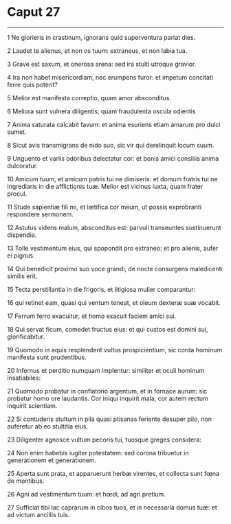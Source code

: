 # Caput 27

***

1 Ne glorieris in crastinum, ignorans quid superventura pariat dies.

2 Laudet te alienus, et non os tuum: extraneus, et non labia tua.

3 Grave est saxum, et onerosa arena: sed ira stulti utroque gravior.

4 Ira non habet misericordiam, nec erumpens furor: et impetum concitati ferre quis poterit?

5 Melior est manifesta correptio, quam amor absconditus.

6 Meliora sunt vulnera diligentis, quam fraudulenta oscula odientis

7 Anima saturata calcabit favum: et anima esuriens etiam amarum pro dulci sumet.

8 Sicut avis transmigrans de nido suo, sic vir qui derelinquit locum suum.

9 Unguento et variis odoribus delectatur cor: et bonis amici consiliis anima dulcoratur.

10 Amicum tuum, et amicum patris tui ne dimiseris: et domum fratris tui ne ingrediaris in die afflictionis tuæ. Melior est vicinus iuxta, quam frater procul.

11 Stude sapientiæ fili mi, et lætifica cor meum, ut possis exprobranti respondere sermonem.

12 Astutus videns malum, absconditus est: parvuli transeuntes sustinuerunt dispendia.

13 Tolle vestimentum eius, qui spopondit pro extraneo: et pro alienis, aufer ei pignus.

14 Qui benedicit proximo suo voce grandi, de nocte consurgens maledicenti similis erit.

15 Tecta perstillantia in die frigoris, et litigiosa mulier comparantur:

16 qui retinet eam, quasi qui ventum teneat, et oleum dexteræ suæ vocabit.

17 Ferrum ferro exacuitur, et homo exacuit faciem amici sui.

18 Qui servat ficum, comedet fructus eius: et qui custos est domini sui, glorificabitur.

19 Quomodo in aquis resplendent vultus prospicientium, sic corda hominum manifesta sunt prudentibus.

20 Infernus et perditio numquam implentur: similiter et oculi hominum insatiabiles:

21 Quomodo probatur in conflatorio argentum, et in fornace aurum: sic probatur homo ore laudantis. Cor iniqui inquirit mala, cor autem rectum inquirit scientiam.

22 Si contuderis stultum in pila quasi ptisanas feriente desuper pilo, non auferetur ab eo stultitia eius.

23 Diligenter agnosce vultum pecoris tui, tuosque greges considera:

24 Non enim habebis iugiter potestatem: sed corona tribuetur in generationem et generationem.

25 Aperta sunt prata, et apparuerunt herbæ virentes, et collecta sunt fœna de montibus.

26 Agni ad vestimentum tuum: et hœdi, ad agri pretium.

27 Sufficiat tibi lac caprarum in cibos tuos, et in necessaria domus tuæ: et ad victum ancillis tuis.

